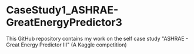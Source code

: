 # CaseStudy1_ASHRAE-GreatEnergyPredictor3
This GitHub repository contains my work on the self case study "ASHRAE - Great Energy Predictor III" (A Kaggle competition) 
